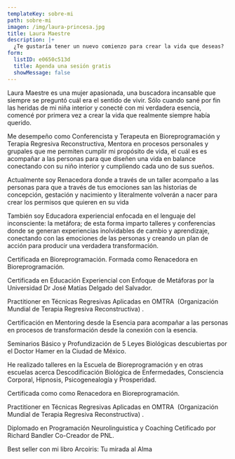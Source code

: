 ```yaml
---
templateKey: sobre-mi
path: sobre-mi
imagen: /img/laura-princesa.jpg
title: Laura Maestre
description: |+
  ¿Te gustaría tener un nuevo comienzo para crear la vida que deseas?
form:
  listID: e0650c513d
  title: Agenda una sesión gratis
  showMessage: false
---
```


Laura Maestre es una mujer apasionada, una buscadora incansable
que siempre se preguntó cuál era el sentido de vivir. Sólo
cuando sané por fin las heridas de mi niña interior y conecté
con mi verdadera esencia, comencé por primera vez a crear la
vida que realmente siempre había querido.

Me desempeño como Conferencista y Terapeuta en Bioreprogramación
y Terapia Regresiva Reconstructiva, Mentora en procesos
personales y grupales que me permiten cumplir mi propósito de
vida, el cuál es es acompañar a las personas para que diseñen
una vida en balance conectando con su niño interior y cumpliendo
cada uno de sus sueños.

Actualmente soy Renacedora donde a través de un taller acompaño
a las personas para que a través de tus emociones san las
historias de concepción, gestación y nacimiento y literalmente
volverán a nacer para crear los permisos que quieren en su vida

También soy Educadora experiencial enfocada en el lenguaje del
inconsciente: la metáfora; de esta forma imparto talleres y
conferencias donde se generan experiencias inolvidables de
cambio y aprendizaje, conectando con las emociones de las
personas y creando un plan de acción para producir una verdadera
transformación.

Certificada en Bioreprogramación.
Formada como Renacedora en Bioreprogramación.

Certificada en Educación Experiencial con Enfoque de Metáforas
por la Universidad Dr José Matías Delgado del Salvador.

Practitioner en Técnicas Regresivas Aplicadas en OMTRA
 (Organización Mundial de Terapia Regresiva Reconstructiva) .

Certificación en Mentoring desde la Esencia para acompañar a
las personas en procesos de transformación desde la conexión
con la esencia.

Seminarios Básico y Profundización de 5 Leyes Biológicas
descubiertas por el Doctor Hamer en la Ciudad de México.

He realizado talleres en la Escuela de Bioreprogramación y en
otras escuelas acerca Descodificación Biológica de
Enfermedades, Consciencia Corporal, Hipnosis, Psicogenealogía
y Prosperidad.

Certificada como como Renacedora en Bioreprogramación.

Practitioner en Técnicas Regresivas Aplicadas en OMTRA
 (Organización Mundial de Terapia Regresiva Reconstructiva) .

Diplomado en Programación Neurolinguistica y Coaching
Cetificado por Richard Bandler Co-Creador de PNL.

Best seller con mi libro Arcoiris: Tu mirada al Alma
